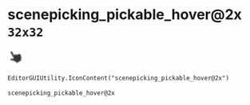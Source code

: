 # scenepicking_pickable_hover@2x `32x32`
<img src="/img/scenepicking_pickable_hover.png" width=32 height=32>

``` CSharp
EditorGUIUtility.IconContent("scenepicking_pickable_hover@2x")
```
```
scenepicking_pickable_hover@2x
```
